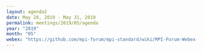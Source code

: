 ```yaml
---
layout: agenda2
date: May 28, 2019 - May 31, 2019
permalink: meetings/2019/05/agenda
year: "2019"
month: "05"
webex: "https://github.com/mpi-forum/mpi-standard/wiki/MPI-Forum-Webex-Information-(May-2019,-Chicago)"
---
```


